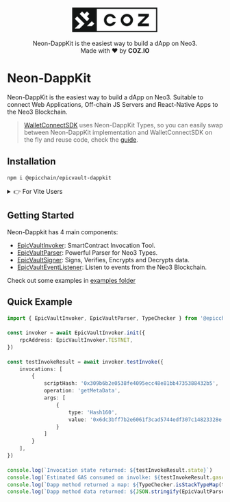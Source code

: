 <p align="center">
  <img
    src="/.github/resources/images/coz.png"
    width="200px;">
</p>

<p align="center">
  Neon-DappKit is the easiest way to build a dApp on Neo3.
  <br/> Made with ❤ by <b>COZ.IO</b>
</p>

# Neon-DappKit

Neon-DappKit is the easiest way to build a dApp on Neo3. Suitable to connect Web Applications, Off-chain JS Servers and
React-Native Apps to the Neo3 Blockchain.

> [WalletConnectSDK](https://github.com/CityOfZion/wallet-connect-sdk) uses Neon-DappKit Types, so  you can easily swap
between Neon-DappKit implementation and WalletConnectSDK on the fly and reuse code, check the
[guide](https://github.com/epicchainlabs/epicvault-dappkit/blob/main/packages/neon-dappkit/WALLET-CONNECT.md).

## Installation
```sh
npm i @epicchain/epicvault-dappkit
```

<details>
<summary>👉 For Vite Users</summary>

In the vite.config.ts file you must change the global value like this:
```ts
import {defineConfig} from 'vite'

export default defineConfig({
    //your config here
    define: {
        global: 'globalThis',
        process: {
            version: 'globalThis'
        }
        //...
    },
})
```
</details>

## Getting Started

Neon-Dappkit has 4 main components:
- [EpicVaultInvoker](https://github.com/epicchainlabs/epicvault-dappkit/blob/main/packages/neon-dappkit/NEON-INVOKER.md): SmartContract Invocation Tool.
- [EpicVaultParser](https://github.com/epicchainlabs/epicvault-dappkit/blob/main/packages/neon-dappkit/NEON-PARSER.md): Powerful Parser for Neo3 Types.
- [EpicVaultSigner](https://github.com/epicchainlabs/epicvault-dappkit/blob/main/packages/neon-dappkit/NEON-SIGNER.md): Signs, Verifies, Encrypts and Decrypts data.
- [EpicVaultEventListener](https://github.com/epicchainlabs/epicvault-dappkit/blob/main/packages/neon-dappkit/NEON-EVENT-LISTENER.md): Listen to events from the Neo3 Blockchain.

Check out some examples in [examples folder](https://github.com/epicchainlabs/epicvault-dappkit/packages/neon-dappkit/examples)


## Quick Example

```ts
import { EpicVaultInvoker, EpicVaultParser, TypeChecker } from '@epicchain/epicvault-dappkit'

const invoker = await EpicVaultInvoker.init({
    rpcAddress: EpicVaultInvoker.TESTNET,
})

const testInvokeResult = await invoker.testInvoke({
    invocations: [
        {
            scriptHash: '0x309b6b2e0538fe4095ecc48e81bb4735388432b5',
            operation: 'getMetaData',
            args: [
                {
                    type: 'Hash160',
                    value: '0x6dc3bff7b2e6061f3cad5744edf307c14823328e'
                }
            ]
        }
    ],
})

console.log(`Invocation state returned: ${testInvokeResult.state}`)
console.log(`Estimated GAS consumed on involke: ${testInvokeResult.gasconsumed} GAS`) // Using testInvoke ensures zero GAS consumption, unlike invokeFunction.
console.log(`Dapp method returned a map: ${TypeChecker.isStackTypeMap(testInvokeResult.stack[0])}`)
console.log(`Dapp method data returned: ${JSON.stringify(EpicVaultParser.parseRpcResponse(testInvokeResult.stack[0]), null, 2)}`)
```
